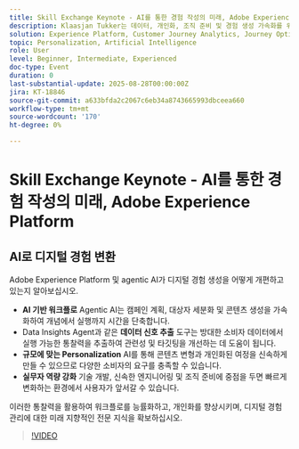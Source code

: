 ```yaml
---
title: Skill Exchange Keynote - AI를 통한 경험 작성의 미래, Adobe Experience Platform
description: Klaasjan Tukker는 데이터, 개인화, 조직 준비 및 경험 생성 가속화를 위한 AI Assistant의 역할에 대한 통찰력을 공유합니다. 의료인이 프롬프트를 마스터하고 에이전트 오케스트레이션을 활용하며 앞서나가기 위해 기술을 향상시키는 방법을 알아봅니다.
solution: Experience Platform, Customer Journey Analytics, Journey Optimizer, Real-Time Customer Data Platform
topic: Personalization, Artificial Intelligence
role: User
level: Beginner, Intermediate, Experienced
doc-type: Event
duration: 0
last-substantial-update: 2025-08-28T00:00:00Z
jira: KT-18846
source-git-commit: a633bfda2c2067c6eb34a8743665993dbceea660
workflow-type: tm+mt
source-wordcount: '170'
ht-degree: 0%

---
```



# Skill Exchange Keynote - AI를 통한 경험 작성의 미래, Adobe Experience Platform

## AI로 디지털 경험 변환

Adobe Experience Platform 및 agentic AI가 디지털 경험 생성을 어떻게 개편하고 있는지 알아보십시오.

* **AI 기반 워크플로** Agentic AI는 캠페인 계획, 대상자 세분화 및 콘텐츠 생성을 가속화하여 개념에서 실행까지 시간을 단축합니다.
* Data Insights Agent과 같은 **데이터 신호 추출** 도구는 방대한 소비자 데이터에서 실행 가능한 통찰력을 추출하여 관련성 및 타깃팅을 개선하는 데 도움이 됩니다.
* **규모에 맞는 Personalization** AI를 통해 콘텐츠 변형과 개인화된 여정을 신속하게 만들 수 있으므로 다양한 소비자의 요구를 충족할 수 있습니다.
* **실무자 역량 강화** 기술 개발, 신속한 엔지니어링 및 조직 준비에 중점을 두면 빠르게 변화하는 환경에서 사용자가 앞서갈 수 있습니다.

이러한 통찰력을 활용하여 워크플로를 능률화하고, 개인화를 향상시키며, 디지털 경험 관리에 대한 미래 지향적인 전문 지식을 확보하십시오.


>[!VIDEO](https://video.tv.adobe.com/v/3471362/?learn=on&enablevpops&captions=kor)